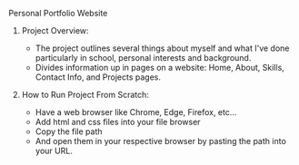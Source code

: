 Personal Portfolio Website

1. Project Overview:
   - The project outlines several things about myself and what I've done particularly in school, personal interests and background.
   - Divides information up in pages on a website: Home, About, Skills, Contact Info, and Projects pages.

2. How to Run Project From Scratch:
   - Have a web browser like Chrome, Edge, Firefox, etc...
   - Add html and css files into your file browser
   - Copy the file path
   - And open them in your respective browser by pasting the path into your URL. 
